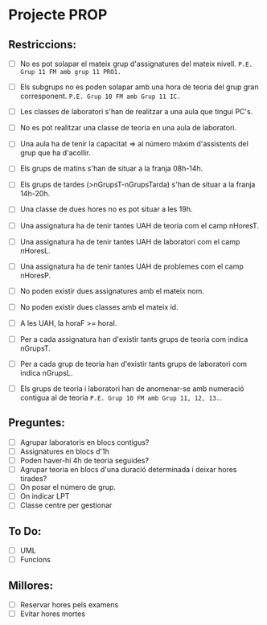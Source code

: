 # Projecte PROP

## Restriccions:

- [ ] No es pot solapar el mateix grup d'assignatures del mateix nivell. ```P.E. Grup 11 FM amb grup 11 PRO1.```
- [ ] Els subgrups no es poden solapar amb una hora de teoria del grup gran corresponent. ```P.E. Grup 10 FM amb Grup 11 IC.```
- [ ] Les classes de laboratori s'han de realitzar a una aula que tingui PC's.
- [ ] No es pot realitzar una classe de teoria en una aula de laboratori.
- [ ] Una aula ha de tenir la capacitat => al número màxim d'assistents del grup que ha d'acollir.
- [ ] Els grups de matins s'han de situar a la franja 08h-14h.
- [ ] Els grups de tardes (>nGrupsT-nGrupsTarda) s'han de situar a la franja 14h-20h.
- [ ] Una classe de dues hores no es pot situar a les 19h.
- [ ] Una assignatura ha de tenir tantes UAH de teoria com el camp nHoresT.
- [ ] Una assignatura ha de tenir tantes UAH de laboratori com el camp nHoresL.
- [ ] Una assignatura ha de tenir tantes UAH de problemes com el camp nHoresP.
- [ ] No poden existir dues assignatures amb el mateix nom.
- [ ] No poden existir dues classes amb el mateix id.
- [ ] A les UAH, la horaF >= horaI.
- [ ] Per a cada assignatura han d'existir tants grups de teoria com indica nGrupsT.
- [ ] Per a cada grup de teoria han d'existir tants grups de laboratori com indica nGrupsL.
- [ ] Els grups de teoria i laboratori han de anomenar-se amb numeració contigua al de teoria ```P.E. Grup 10 FM amb Grup 11, 12, 13.```.



## Preguntes:

- [ ] Agrupar laboratoris en blocs contigus?
- [ ] Assignatures en blocs d'1h
- [ ] Poden haver-hi 4h de teoria seguides?
- [ ] Agrupar teoria en blocs d'una duració determinada i deixar hores tirades?
- [ ] On posar el número de grup.
- [ ] On indicar LPT
- [ ] Classe centre per gestionar

## To Do:

- [ ] UML
- [ ] Funcions

## Millores:

- [ ] Reservar hores pels examens
- [ ] Evitar hores mortes
